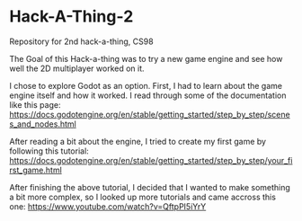 # Hack-A-Thing-2
Repository for 2nd hack-a-thing, CS98

The Goal of this Hack-a-thing was to try a new game engine and see how well the 2D multiplayer worked on it.

I chose to explore Godot as an option. First, I had to learn about the game engine itself and how it worked.
I read through some of the documentation like this page: https://docs.godotengine.org/en/stable/getting_started/step_by_step/scenes_and_nodes.html

After reading a bit about the engine, I tried to create my first game by following this tutorial: https://docs.godotengine.org/en/stable/getting_started/step_by_step/your_first_game.html

After finishing the above tutorial, I decided that I wanted to make something a bit more complex, so I looked up more tutorials and came accross this one: https://www.youtube.com/watch?v=QftpPI5iYrY
